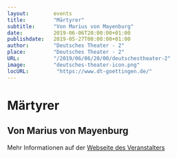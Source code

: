 ```yaml
---
layout:        events
title:         "Märtyrer"
subtitle:      "Von Marius von Mayenburg"
date:          2019-06-06T20:00:00+01:00
publishdate:   2019-05-27T00:00:00+01:00
author:        "Deutsches Theater - 2"
place:         "Deutsches Theater - 2"
URL:           "/2019/06/06/20/00/deutschestheater-2"
image:         "deutsches-theater-icon.png"
locURL:         "https://www.dt-goettingen.de/"
---
```


Märtyrer
===========

Von Marius von Mayenburg
-----------



Mehr Informationen auf der [Webseite des Veranstalters](https://www.dt-goettingen.de/stueck/maertyrer/)
